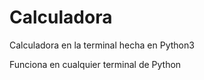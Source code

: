 # Calculadora
Calculadora en la terminal hecha en Python3

Funciona en cualquier terminal de Python 
